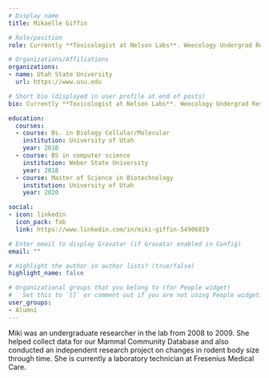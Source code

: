 ```yaml
---
# Display name
title: Mikaelle Giffin

# Role/position
role: Currently **Toxicologist at Nelson Labs**. Weecology Undergrad Researcher

# Organizations/Affiliations
organizations:
- name: Utah State University
  url: https://www.usu.edu

# Short bio (displayed in user profile at end of posts)
bio: Currently **Toxicologist at Nelson Labs**. Weecology Undergrad Researcher

education:
  courses:
  - course: Bs. in Biology Cellular/Molecular
    institution: University of Utah
    year: 2010
  - course: BS in computer science
    institution: Weber State University
    year: 2018
  - course: Master of Science in Biotechnology
    institution: University of Utah
    year: 2020

social:
- icon: linkedin
  icon_pack: fab
  link: https://www.linkedin.com/in/miki-giffin-54906019

# Enter email to display Gravatar (if Gravatar enabled in Config)
email: ""

# Highlight the author in author lists? (true/false)
highlight_name: false

# Organizational groups that you belong to (for People widget)
#   Set this to `[]` or comment out if you are not using People widget.
user_groups:
- Alumni
---
```


Miki was an undergraduate researcher in the lab from 2008 to 2009. She helped collect data for our Mammal Community Database and also conducted an independent research project on changes in rodent body size through time. She is currently a laboratory technician at Fresenius Medical Care.
